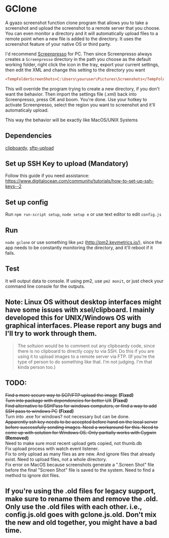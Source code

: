 # GClone 
A gyazo screenshot function clone program that allows you to take a screenshot and upload the screenshot to a remote server that you choose. You can even monitor a directory and it will automatically upload files to a remote point when a new file is added to the directory. It uses the screenshot feature of your native OS or third party.   

I'd recommend [Screenpresso](https://www.screenpresso.com/download/) for PC. Then since Screenpresso always creates a `Screenpresso` directory in the path you choose as the default working folder, right click the icon in the tray, export your current settings, then edit the XML and change this setting to the directory you want
```ini
<TempFolderScreenShots>C:\Users\youruser\Pictures\Screenshots</TempFolderScreenShots>
```
This will override the program trying to create a new directory, if you don't want the behavior. Then import the settings file (.xml) back into Screenpresso, press OK and boom. You're done. Use your hotkey to activate Screenpresso, select the region you want to screenshot and it'll automaticaly upload.  

This way the behavior will be exactly like MacOS/UNIX Systems

## Dependencies 
[clipboardy](https://www.npmjs.com/package/clipboardy), [sftp-upload](https://www.npmjs.com/package/sftp-upload)
## Set up SSH Key to upload (Mandatory) 
Follow this guide if you need assistance: https://www.digitalocean.com/community/tutorials/how-to-set-up-ssh-keys--2
## Set up config 
Run `npm run-script setup`, `node setup e` or use text editor to edit `config.js`
## Run 
`node gclone` or use something like `pm2` (http://pm2.keymetrics.io/), since the app needs to be constantly monitoring the directory, and it'll reboot if it fails.
## Test 
It will output data to console. If using pm2, use `pm2 monit`, or just check your command line console for the outputs. 

## Note: Linux OS without desktop interfaces might have some issues with xsel/clipboard. I mainly developed this for UNIX/Windows OS with graphical interfaces. Please report any bugs and I'll try to work through them.
> The soltuion would be to comment out any clipboardy code, since there is no clipboard to directly copy to via SSH. Do this if you are using it to upload images to a remote server via FTP. (If you're the type of person to do something like that. I'm not judging. I'm that kinda person too.)

## TODO: 
~~Find a more secure way to SCP/FTP upload the image~~ __(Fixed)__  
~~Turn into package with dependencies for better UX~~ __(Fixed)__  
~~Find alternative to SSHPass for windows computers, or find a way to add SSH pass to windows PC~~ __(Fixed)__  
Turn into .exe for windows? not necessary but can be done.  
~~Apparently ssh key needs to be accepted before hand on the local server before successfully sending images. Need a workaround for this. Need to come up with solution for Windows OS. Only partially works with Cygwin~~ __(Removed)__  
Need to make sure most recent upload gets copied, not thumb.db  
Fix upload process with watch event listener.  
Fix to only upload as many files as are new. And ignore files that already exist. Need to upload files, not a whole directory.  
Fix error on MacOS because screenshots generate a ".Screen Shot" file before the final "Screen Shot" file is saved to the system. Need to find a method to ignore dot files.

## If you're using the .old files for legacy support, make sure to rename them and remove the .old. Only use the .old files with each other. i.e., config.js.old goes with gclone.js.old. Don't mix the new and old together, you might have a bad time. 
